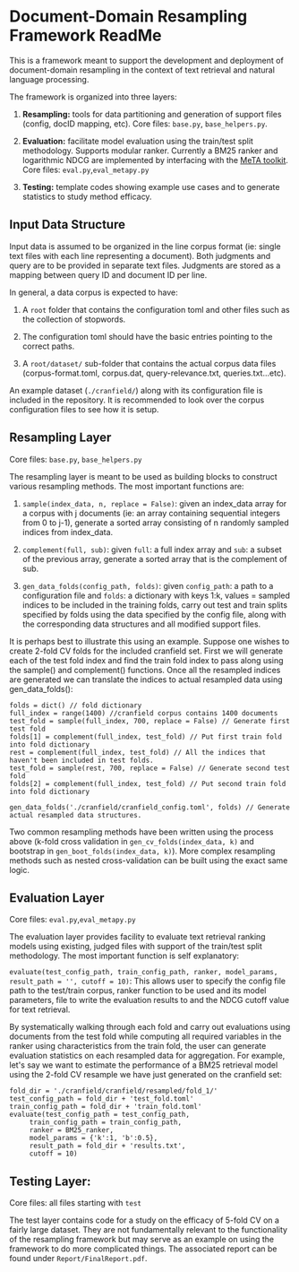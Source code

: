 # Document-Domain Resampling Framework ReadMe

This is a framework meant to support the development and deployment of document-domain resampling in the context of text retrieval and natural language processing.

The framework is organized into three layers:

1. **Resampling:** tools for data partitioning and generation of support files (config, docID mapping, etc). Core files: `base.py`, `base_helpers.py`.

2. **Evaluation:** facilitate model evaluation using the train/test split methodology. Supports modular ranker. Currently a BM25 ranker and logarithmic NDCG are implemented by interfacing with the [MeTA toolkit](https://meta-toolkit.org/). Core files: `eval.py`,`eval_metapy.py`

3. **Testing:** template codes showing example use cases and to generate statistics to study method efficacy.

## Input Data Structure

Input data is assumed to be organized in the line corpus format (ie: single text files with each line representing a document). Both judgments and query are to be provided in separate text files. Judgments are stored as a mapping between query ID and document ID per line. 

In general, a data corpus is expected to have:
 
 1. A `root` folder that contains the configuration toml and other files such as the collection of stopwords.
 
 2. The configuration toml should have the basic entries pointing to the correct paths.
  
 3. A `root/dataset/` sub-folder that contains the actual corpus data files (corpus-format.toml, corpus.dat, query-relevance.txt, queries.txt...etc). 
 
An example dataset (`./cranfield/`) along with its configuration file is included in the repository. It is recommended to look over the corpus configuration files to see how it is setup.

## Resampling Layer

Core files: `base.py`, `base_helpers.py`

The resampling layer is meant to be used as building blocks to construct various resampling methods. The most important functions are:

1. `sample(index_data, n, replace = False)`: given an index_data array for a corpus with j documents (ie: an array containing sequential integers from 0 to j-1), generate a sorted array consisting of n randomly sampled indices from index_data.

2. `complement(full, sub)`: given `full`: a full index array and `sub`: a subset of the previous array, generate a sorted array that is the complement of sub.

2. `gen_data_folds(config_path, folds)`: given `config_path`: a path to a configuration file and `folds`: a dictionary with keys 1:k, values = sampled indices to be included in the training folds, carry out test and train splits specified by folds using the data specified by the config file, along with the corresponding data structures and all modified support files.

It is perhaps best to illustrate this using an example. Suppose one wishes to create 2-fold CV folds for the included cranfield set. First we will generate each of the test fold index and find the train fold index to pass along using the sample() and complement() functions. Once all the resampled indices are generated we can translate the indices to actual resampled data using gen_data_folds():

    folds = dict() // fold dictionary
    full_index = range(1400) //cranfield corpus contains 1400 documents
    test_fold = sample(full_index, 700, replace = False) // Generate first test fold
    folds[1] = complement(full_index, test_fold) // Put first train fold into fold dictionary
    rest = complement(full_index, test_fold) // All the indices that haven't been included in test folds.
    test_fold = sample(rest, 700, replace = False) // Generate second test fold
    folds[2] = complement(full_index, test_fold) // Put second train fold into fold dictionary
    
    gen_data_folds('./cranfield/cranfield_config.toml', folds) // Generate actual resampled data structures.

Two common resampling methods have been written using the process above (k-fold cross validation in `gen_cv_folds(index_data, k)` and bootstrap in `gen_boot_folds(index_data, k)`). More complex resampling methods such as nested cross-validation can be built using the exact same logic.

## Evaluation Layer

Core files: `eval.py`,`eval_metapy.py`

The evaluation layer provides facility to evaluate text retrieval ranking models using existing, judged files with support of the train/test split methodology. The most important function is self explanatory:

`evaluate(test_config_path, train_config_path, ranker, model_params, result_path = '', cutoff = 10)`: This allows user to specify the config file path to the test/train corpus, ranker function to be used and its model parameters, file to write the evaluation results to and the NDCG cutoff value for text retrieval. 

By systematically walking through each fold and carry out evaluations using documents from the test fold while computing all required variables in the ranker using characteristics from the train fold, the user can generate evaluation statistics on each resampled data for aggregation. For example, let's say we want to estimate the performance of a BM25 retrieval model using the 2-fold CV resample we have just generated on the cranfield set:

    fold_dir = './cranfield/cranfield/resampled/fold_1/'
    test_config_path = fold_dir + 'test_fold.toml'
    train_config_path = fold_dir + 'train_fold.toml' 
    evaluate(test_config_path = test_config_path,
         train_config_path = train_config_path,
         ranker = BM25_ranker,
         model_params = {'k':1, 'b':0.5},
         result_path = fold_dir + 'results.txt',
         cutoff = 10)

## Testing Layer:

Core files: all files starting with `test`

The test layer contains code for a study on the efficacy of 5-fold CV on a fairly large dataset. They are not fundamentally relevant to the functionality of the resampling framework but may serve as an example on using the framework to do more complicated things. The associated report can be found under `Report/FinalReport.pdf`.  